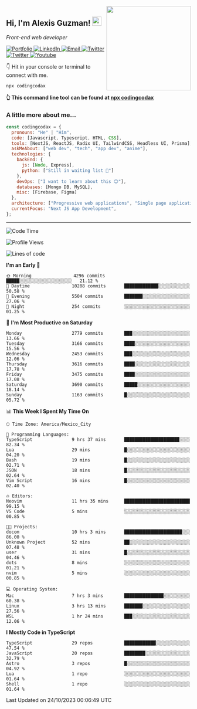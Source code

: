 <img align='right' src="https://media.giphy.com/media/M9gbBd9nbDrOTu1Mqx/giphy.gif" width="230">
<h2>Hi, I'm Alexis Guzman! <img src="https://media.giphy.com/media/hvRJCLFzcasrR4ia7z/giphy.gif" width="25px"></h2>
<p><em>Front-end web developer</em></p>

<p>
  <a href='https://www.codingcodax.dev' target='_blank'>
    <img alt='Portfolio' src='https://img.shields.io/badge/Portfolio-black?logo=vercel&style=flat-square'>
  </a>
  <a href='https://linkedin.com/in/codingcodax' target='_blank'>
    <img alt='LinkedIn' src='https://img.shields.io/badge/LinkedIn-black?logo=LinkedIn&style=flat-square'>
  </a>
  <a href='mailto:codingcodax@gmail.com' target='_blank'>
    <img alt='Email' src='https://img.shields.io/badge/Email-black?logo=Gmail&style=flat-square'>
  </a>
  <a href='https://twitter.com/codingcodax' target='_blank'>
    <img alt='Twitter' src='https://img.shields.io/badge/Twitter-black?logo=Twitter&style=flat-square'>
  </a>
  <a href='https://www.instagram.com/codingcodax' target='_blank'>
    <img alt='Twitter' src='https://img.shields.io/badge/Instagram-black?logo=Instagram&style=flat-square'>
  </a>
  <a href='https://www.youtube.com/@codingcodax' target='_blank'>
    <img alt='Youtube' src='https://img.shields.io/badge/YouTube-black?logo=Youtube&style=flat-square'>
  </a>
</p>

👇 Hit in your console or terminal to connect with me.

```bash
npx codingcodax
```
**👆 This command line tool can be found at [npx codingcodax](https://github.com/codingcodax/npx-codingcodax)**

<h3>A little more about me...</h3>

```javascript
const codingcodax = {
  pronouns: "He" | "Him",
  code: [Javascript, Typescript, HTML, CSS],
  tools: [NextJS, ReactJS, Radix UI, TailwindCSS, Headless UI, Prisma],
  askMeAbout: ["web dev", "tech", "app dev", "anime"],
  technologies: {
    backEnd: {
      js: [Node, Express],
      python: ["Still in waiting list 🥲"]
    },
    devOps: ["I want to learn about this 😊"],
    databases: [Mongo DB, MySQL],
    misc: [Firebase, Figma]
  },
  architecture: ["Progressive web applications", "Single page applications"],
  currentFocus: "Next JS App Development",
};
```

---

<!--START_SECTION:waka-->
![Code Time](http://img.shields.io/badge/Code%20Time-1%2C890%20hrs%2041%20mins-blue)

![Profile Views](http://img.shields.io/badge/Profile%20Views-6-blue)

![Lines of code](https://img.shields.io/badge/From%20Hello%20World%20I%27ve%20Written-9.8%20million%20lines%20of%20code-blue)

**I'm an Early 🐤** 

```text
🌞 Morning                4296 commits        █████░░░░░░░░░░░░░░░░░░░░   21.12 % 
🌆 Daytime                10288 commits       █████████████░░░░░░░░░░░░   50.58 % 
🌃 Evening                5504 commits        ███████░░░░░░░░░░░░░░░░░░   27.06 % 
🌙 Night                  254 commits         ░░░░░░░░░░░░░░░░░░░░░░░░░   01.25 % 
```
📅 **I'm Most Productive on Saturday** 

```text
Monday                   2779 commits        ███░░░░░░░░░░░░░░░░░░░░░░   13.66 % 
Tuesday                  3166 commits        ████░░░░░░░░░░░░░░░░░░░░░   15.56 % 
Wednesday                2453 commits        ███░░░░░░░░░░░░░░░░░░░░░░   12.06 % 
Thursday                 3616 commits        ████░░░░░░░░░░░░░░░░░░░░░   17.78 % 
Friday                   3475 commits        ████░░░░░░░░░░░░░░░░░░░░░   17.08 % 
Saturday                 3690 commits        █████░░░░░░░░░░░░░░░░░░░░   18.14 % 
Sunday                   1163 commits        █░░░░░░░░░░░░░░░░░░░░░░░░   05.72 % 
```


📊 **This Week I Spent My Time On** 

```text
🕑︎ Time Zone: America/Mexico_City

💬 Programming Languages: 
TypeScript               9 hrs 37 mins       █████████████████████░░░░   82.34 % 
Lua                      29 mins             █░░░░░░░░░░░░░░░░░░░░░░░░   04.20 % 
Bash                     19 mins             █░░░░░░░░░░░░░░░░░░░░░░░░   02.71 % 
JSON                     18 mins             █░░░░░░░░░░░░░░░░░░░░░░░░   02.64 % 
Vim Script               16 mins             █░░░░░░░░░░░░░░░░░░░░░░░░   02.40 % 

🔥 Editors: 
Neovim                   11 hrs 35 mins      █████████████████████████   99.15 % 
VS Code                  5 mins              ░░░░░░░░░░░░░░░░░░░░░░░░░   00.85 % 

🐱‍💻 Projects: 
docom                    10 hrs 3 mins       ██████████████████████░░░   86.00 % 
Unknown Project          52 mins             ██░░░░░░░░░░░░░░░░░░░░░░░   07.48 % 
user                     31 mins             █░░░░░░░░░░░░░░░░░░░░░░░░   04.46 % 
dots                     8 mins              ░░░░░░░░░░░░░░░░░░░░░░░░░   01.21 % 
nvim                     5 mins              ░░░░░░░░░░░░░░░░░░░░░░░░░   00.85 % 

💻 Operating System: 
Mac                      7 hrs 3 mins        ███████████████░░░░░░░░░░   60.38 % 
Linux                    3 hrs 13 mins       ███████░░░░░░░░░░░░░░░░░░   27.56 % 
WSL                      1 hr 24 mins        ███░░░░░░░░░░░░░░░░░░░░░░   12.06 % 
```

**I Mostly Code in TypeScript** 

```text
TypeScript               29 repos            ████████████░░░░░░░░░░░░░   47.54 % 
JavaScript               20 repos            ████████░░░░░░░░░░░░░░░░░   32.79 % 
Astro                    3 repos             █░░░░░░░░░░░░░░░░░░░░░░░░   04.92 % 
Lua                      1 repo              ░░░░░░░░░░░░░░░░░░░░░░░░░   01.64 % 
Shell                    1 repo              ░░░░░░░░░░░░░░░░░░░░░░░░░   01.64 % 
```




 Last Updated on 24/10/2023 00:06:49 UTC
<!--END_SECTION:waka-->
